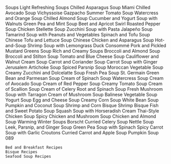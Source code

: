 Soups
  Light Refreshing Soups
    Chilled Asparagus Soup
    Miami Chilled Avocado Soup
    Vichyssoise
    Gazpacho
    Summer Tomato Soup
    Watercress and Orange Soup
    Chilled Almond Soup
    Cucumber and Yogurt Soup with Walnuts
    Green Pea and Mint Soup
    Beet and Apricot Swirl
    Roasted Pepper Soup
    Chicken Stellette Soup
    Zucchini Soup with Pasta
    Jalapeño Soup
    Tamarind Soup with Peanuts and Vegetables
    Spinach and Tofu Soup
    Chinese Tofu and Lettuce Soup
    Chinese Chicken and Asparagus Soup
    Hot-and-Soup Shrimp Soup with Lemongrass
    Duck Consommé
    Pork and Pickled Mustard Greens Soup
  Rich and Creamy Soups
    Broccoli and Almond Soup
    Broccoli and Stilton Soup
    Tomato and Blue Cheese Soup
    Cauliflower and Walnut Cream Soup
    Carrot and Coriander Soup
    Carrot Soup with Ginger
    Jerusalem Artichoke Soup
    Spiced Parsnip Soup
    Moroccan Vegetable Soup
    Creamy Zucchini and Dolcelatte Soup
    Fresh Pea Soup St. Germain
    Green Bean and Parmesan Soup
    Cream of Spinach Soup
    Watercress Soup
    Cream of Avocado Soup
    Cream of Red Pepper Soup
    Creamy Tomato Soup
    Cream of Scallion Soup
    Cream of Celery Root and Spinach Soup
    Fresh Mushroom Soup with Tarragon
    Cream of Mushroom Soup
    Balinese Vegetable Soup
    Yogurt Soup
    Egg and Cheese Soup
    Creamy Corn Soup
    White Bean Soup
    Pumpkin and Coconut Soup
    Shrimp and Corn Bisque
    Shrimp Bisque
    Fish and Sweet Potato Soup
    Squash Soup with Horseradish Cream
    Thai-Style Chicken Soup
    Spicy Chicken and Mushroom Soup
    Chicken and Almond Soup
  Warming Winter Soups
    Borscht
    Curried Celery Soup
    Nettle Soup
    Leek, Parsnip, and Ginger Soup
    Green Pea Soup with Spinach
    Spicy Carrot Soup with Garlic Croutons
    Curried Carrot and Apple Soup
    Pumpkin Soup 089

    Bed and Breakfast Recipes
    Bisque Recipes
    Seafood Soup Recipes
